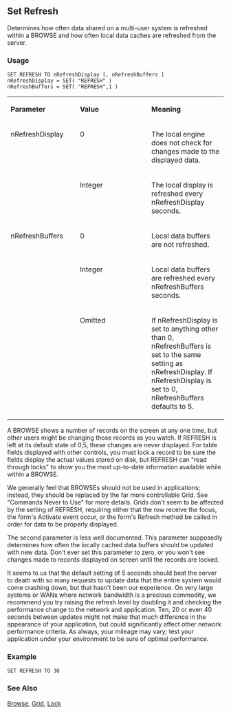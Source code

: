 ## Set Refresh

Determines how often data shared on a multi-user system is refreshed within a BROWSE and how often local data caches are refreshed from the server.

### Usage

```foxpro
SET REFRESH TO nRefreshDisplay [, nRefreshBuffers ]
nRefreshDisplay = SET( "REFRESH" )
nRefreshBuffers = SET( "REFRESH",1 )
```
<table>
<tr>
  <td width="32%" valign="top">
  <p><b>Parameter</b></p>
  </td>
  <td width=23% valign=top>
  <p><b>Value</b></p>
  </td>
  <td width=45% valign=top>
  <p><b>Meaning</b></p>
  </td>
 </tr>
<tr>
  <td width=32% rowspan=2 valign=top>
  <p>nRefreshDisplay</p>
  </td>
  <td width=23% valign=top>
  <p>0</p>
  </td>
  <td width=45% valign=top>
  <p>The local engine does not check for changes made to the displayed data.</p>
  </td>
 </tr>
<tr>
  <td width=33% valign=top>
  <p>Integer</p>
  </td>
  <td width=67% valign=top>
  <p>The local display is refreshed every nRefreshDisplay seconds.</p>
  </td>
 </tr>
<tr>
  <td width=32% rowspan=3 valign=top>
  <p>nRefreshBuffers</p>
  </td>
  <td width=23% valign=top>
  <p>0</p>
  </td>
  <td width=45% valign=top>
  <p>Local data buffers are not refreshed.</p>
  </td>
 </tr>
<tr>
  <td width=33% valign=top>
  <p>Integer</p>
  </td>
  <td width=67% valign=top>
  <p>Local data buffers are refreshed every nRefreshBuffers seconds.</p>
  </td>
 </tr>
<tr>
  <td width=33% valign=top>
  <p>Omitted</p>
  </td>
  <td width=67% valign=top>
  <p>If nRefreshDisplay is set to anything other than 0, nRefreshBuffers is set to the same setting as nRefreshDisplay. If nRefreshDisplay is set to 0, nRefreshBuffers defaults to 5.</p>
  </td>
 </tr>
</table>

A BROWSE shows a number of records on the screen at any one time, but other users might be changing those records as you watch. If REFRESH is left at its default state of 0,5, these changes are never displayed. For table fields displayed with other controls, you must lock a record to be sure the fields display the actual values stored on disk, but REFRESH can "read through locks" to show you the most up-to-date information available while within a BROWSE.

We generally feel that BROWSEs should not be used in applications; instead, they should be replaced by the far more controllable Grid. See "Commands Never to Use" for more details. Grids don't seem to be affected by the setting of REFRESH, requiring either that the row receive the focus, the form's Activate event occur, or the form's Refresh method be called in order for data to be properly displayed.

The second parameter is less well documented. This parameter supposedly determines how often the locally cached data buffers should be updated with new data. Don't ever set this parameter to zero, or you won't see changes made to records displayed on screen until the records are locked. 

It seems to us that the default setting of 5 seconds should beat the server to death with so many requests to update data that the entire system would come crashing down, but that hasn't been our experience. On very large systems or WANs where network bandwidth is a precious commodity, we recommend you try raising the refresh level by doubling it and checking the performance change to the network and application. Ten, 20 or even 40 seconds between updates might not make that much difference in the appearance of your application, but could significantly affect other network performance criteria. As always, your mileage may vary; test your application under your environment to be sure of optimal performance.

### Example

```foxpro
SET REFRESH TO 30
```
### See Also

[Browse](s4g062.md), [Grid](s4g488.md), [Lock](s4g204.md)